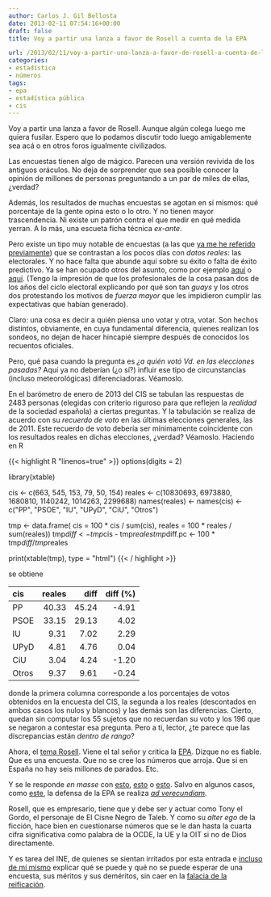 ```yaml
---
author: Carlos J. Gil Bellosta
date: 2013-02-11 07:54:16+00:00
draft: false
title: Voy a partir una lanza a favor de Rosell a cuenta de la EPA

url: /2013/02/11/voy-a-partir-una-lanza-a-favor-de-rosell-a-cuenta-de-la-epa/
categories:
- estadística
- números
tags:
- epa
- estadística pública
- cis
---
```


Voy a partir una lanza a favor de Rosell. Aunque algún colega luego me quiera fusilar. Espero que lo podamos discutir todo luego amigablemente sea acá o en otros foros igualmente civilizados.

Las encuestas tienen algo de mágico. Parecen una versión revivida de los antiguos oráculos. No deja de sorprender que sea posible conocer la opinión de millones de personas preguntando a un par de miles de ellas, ¿verdad?

Además, los resultados de muchas encuestas se agotan en sí mismos: qué porcentaje de la gente opina esto o lo otro. Y no tienen mayor trascendencia. Ni existe un patrón contra el que medir en qué medida yerran. A lo más, una escueta ficha técnica _ex-ante_.

Pero existe un tipo muy notable de encuestas (a las que [ya me he referido previamente](http://www.datanalytics.com/2012/10/08/las-cosquillas-de-los-sondeos-electorales/)) que se contrastan a los pocos días con _datos reales_: las electorales. Y no hace falta que abunde aquí sobre su éxito o falta de éxito predictivo. Ya se han ocupado otros del asunto, como por ejemplo [aquí](http://www.lavanguardia.com/politica/elecciones-catalanas/20121128/54355898809/fallos-encuestas-elecciones-catalanas.html) o [aquí](http://www.eldiario.es/piedrasdepapel/encuestas-Cataluna_6_75652435.html). (Tengo la impresión de que los profesionales de la cosa pasan dos de los años del ciclo electoral explicando por qué son tan _guays_ y los otros dos protestando los motivos de _fuerza mayor_ que les impidieron cumplir las expectativas que habían generado).

Claro: una cosa es decir a quién piensa uno votar y otra, votar. Son hechos distintos, obviamente, en cuya fundamental diferencia, quienes realizan los sondeos, no dejan de hacer hincapié siempre después de conocidos los recuentos oficiales.

Pero, qué pasa cuando la pregunta es _¿a quién votó Vd. en las elecciones pasadas?_ Aquí ya no deberían (¿o sí?) influir ese tipo de circunstancias (incluso meteorológicas) diferenciadoras. Véamoslo.

En el barómetro de enero de 2013 del CIS se tabulan las respuestas de 2483 personas (elegidas con criterio riguroso para que reflejen la _realidad_ de la sociedad española) a ciertas preguntas. Y la tabulación se realiza de acuerdo con su _recuerdo de voto_ en las últimas elecciones generales, las de 2011. Este recuerdo de voto debería ser mínimamente coincidente con los resultados reales en dichas elecciones, ¿verdad? Véamoslo. Haciendo en R

{{< highlight R "linenos=true" >}}
options(digits = 2)

library(xtable)

cis <- c(663, 545, 153, 79, 50, 154)
reales <- c(10830693, 6973880, 1680810, 1140242, 1014263, 2299688)
names(reales) <- names(cis) <- c("PP", "PSOE", "IU",  "UPyD", "CiU", "Otros")

tmp <- data.frame( cis = 100 * cis / sum(cis), reales = 100 * reales / sum(reales))
tmp$diff <- tmp$cis - tmp$reales
tmp$diff.pc <- 100 * tmp$diff / tmp$reales

print(xtable(tmp), type = "html")
{{< / highlight >}}


se obtiene

|  cis  | reales | diff | diff (%) |
|:------------| -------: | ---------:| ---------:|
PP| 40.33| 45.24| -4.91| -10.86|
PSOE| 33.15| 29.13| 4.02| 13.80|
IU| 9.31| 7.02| 2.29| 32.55|
UPyD| 4.81| 4.76| 0.04| 0.89|
CiU| 3.04| 4.24| -1.20| -28.21|
Otros| 9.37| 9.61| -0.24| -2.49|

donde la primera columna corresponde a los porcentajes de votos obtenidos en la encuesta del CIS, la segunda a los reales (descontados en ambos casos los nulos y blancos) y las demás son las diferencias. Cierto, quedan sin computar los 55 sujetos que no recuerdan su voto y los 196 que se negaron a contestar esa pregunta. Pero a ti, lector, ¿te parece que las discrepancias están _dentro de rango_?

Ahora, el [tema Rosell](http://economia.elpais.com/economia/2013/02/07/actualidad/1360270022_879827.html). Viene el tal señor y critica la [EPA](http://www.datanalytics.com/tag/epa/). Dizque no es fiable. Que es una encuesta. Que no se cree los números que arroja. Que si en España no hay seis millones de parados. Etc.

Y se le responde _en masse_ con [esto](http://www.europapress.es/economia/laboral-00346/noticia-economia-ine-responde-rosell-epa-basa-metodologia-comun-ue-refrendada-propia-ceoe-20130208200315.html), [esto](http://www.eldiario.es/economia/INE-Rosell-EPA-UE-CEOE_0_99040709.html) o [esto](http://economia.elpais.com/economia/2013/02/08/actualidad/1360349971_964973.html). Salvo en algunos casos, como [este](http://www.eldiario.es/zonacritica/datos-EPA-fiables_6_99100105.html), la defensa de la EPA se realiza [_ad verecundiam_](http://es.wikipedia.org/wiki/Argumento_ad_verecundiam).

Rosell, que es empresario, tiene que y debe ser y actuar como Tony el Gordo, el personaje de El Cisne Negro de Taleb. Y como su _alter ego_ de la ficción, hace bien en cuestionarse números que se le dan hasta la cuarta cifra significativa como palabra de la OCDE, la UE y la OIT si no de Dios directamente.

Y es tarea del INE, de quienes se sientan irritados por esta entrada e [incluso de mí mismo](http://www.datanalytics.com/2012/11/28/coma-cero-dos-por-ciento-anda-ya/) explicar qué se puede y qué no se puede esperar de una encuesta, sus méritos y sus deméritos, sin caer en la [falacia de la reificación](http://es.wikipedia.org/wiki/Falacia_de_reificaci%C3%B3n).
